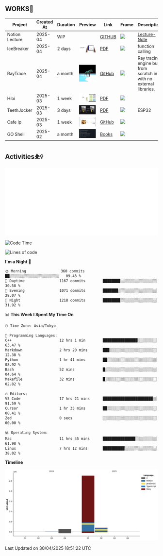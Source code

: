 ## WORKS🍋

| Project     | Created At | Duration | Preview                                                        | Link                                                                       | Frame                                                                                   | Description                                                            |
| ----------- | ---------- | -------- | -------------------------------------------------------------- | -------------------------------------------------------------------------- | --------------------------------------------------------------------------------------- | ---------------------------------------------------------------------- |
| Notion Lecture  | 2025-04    | WIP   |     | [GITHUB](https://github.com/QWERTOP18/HabitTracker-NotionDB)        | <img src="https://skillicons.dev/icons?i=notion,discord,githubactions" height="50px"> |  [Lecture-Note](https://knotty-sprite-6fb.notion.site/Notion-Lexture-1dfd2242f53b80f7af01dcedfcbf6580)                                                     |
| IceBreaker  | 2025-04    | 2 days   | <img src="./assets/IceBreaker.png" alt="Ice" width="100px">    | [PDF](https://github.com/QWERTOP18/SLIDES/blob/main/IceBreaker.pdf)        | <img src="https://skillicons.dev/icons?i=fastapi,mongodb,react,tailwind" height="50px"> | function calling                                                       |
| RayTrace    | 2025-04    | a month  | <img src="./assets/wolf.png" alt="RT" width="100px">           | [GitHub](https://github.com/QWERTOP18/MINIRT)                              | <img src="https://skillicons.dev/icons?i=c" height="50px">                              | Ray tracing engine built from scratch in C with no external libraries. |
| Hibi        | 2025-03    | 1 week   | <img src="./assets/Hibi.png" alt="Hibi" width="100px">         | [PDF](https://github.com/QWERTOP18/SLIDES/blob/main/Hibi.pdf)              | <img src="https://skillicons.dev/icons?i=rails,js,figma" height="50px">                 |                                                                        |
| TeethJocker | 2025-03    | 3 days   | <img src="./assets/TeethJocker.png" alt="Teeth" width="100px"> | [PDF](https://github.com/QWERTOP18/SLIDES/blob/main/TeethJocker.pdf)       | <img src="https://skillicons.dev/icons?i=c,nextjs" height="50px">                       | ESP32                                                                  |
| Cafe lp     | 2025-03    | 1 week   | <img src="./assets/cafe.png" alt="Cafe" width="100px">         | [GitHub](https://github.com/QWERTOP18s/RAILS_DEMO_CAFE_LP)                 | <img src="https://skillicons.dev/icons?i=scss,css,rails" height="50px">                 |
| GO Shell    | 2025-02    | a month  | <img src="./assets/go-shell.png" alt="go" width="100px">       | [Books](https://github.com/QWERTOP18/ZENN/tree/main/books/go-shell-202502) | <img src="https://skillicons.dev/icons?i=go,bash" height="50px">                        |                                                                        |

## Activities⛹️‍♀️

 <a href="https://monkeytype.com/profile/qwertop18">
   <img src="https://github.com/QWERTOP18/QWERTOP18/blob/monkeytype-readme/monkeytype-readme-lb-pb.svg" alt="My Monkeytype profile" />
 </a>

<!--START_SECTION:waka-->
![Code Time](http://img.shields.io/badge/Code%20Time-431%20hrs%2013%20mins-blue)

![Lines of code](https://img.shields.io/badge/From%20Hello%20World%20I%27ve%20Written-3.1%20million%20lines%20of%20code-blue)

**I'm a Night 🦉** 

```text
🌞 Morning                360 commits         ██░░░░░░░░░░░░░░░░░░░░░░░   09.43 % 
🌆 Daytime                1167 commits        ████████░░░░░░░░░░░░░░░░░   30.58 % 
🌃 Evening                1071 commits        ███████░░░░░░░░░░░░░░░░░░   28.07 % 
🌙 Night                  1218 commits        ████████░░░░░░░░░░░░░░░░░   31.92 % 
```


📊 **This Week I Spent My Time On** 

```text
🕑︎ Time Zone: Asia/Tokyo

💬 Programming Languages: 
C++                      12 hrs 1 min        ████████████████░░░░░░░░░   63.47 % 
Markdown                 2 hrs 20 mins       ███░░░░░░░░░░░░░░░░░░░░░░   12.38 % 
Python                   1 hr 41 mins        ██░░░░░░░░░░░░░░░░░░░░░░░   08.92 % 
Bash                     52 mins             █░░░░░░░░░░░░░░░░░░░░░░░░   04.64 % 
Makefile                 32 mins             █░░░░░░░░░░░░░░░░░░░░░░░░   02.82 % 

🔥 Editors: 
VS Code                  17 hrs 21 mins      ███████████████████████░░   91.59 % 
Cursor                   1 hr 35 mins        ██░░░░░░░░░░░░░░░░░░░░░░░   08.41 % 
Zed                      0 secs              ░░░░░░░░░░░░░░░░░░░░░░░░░   00.00 % 

💻 Operating System: 
Mac                      11 hrs 45 mins      ███████████████░░░░░░░░░░   61.98 % 
Linux                    7 hrs 12 mins       ██████████░░░░░░░░░░░░░░░   38.02 % 
```

**Timeline**

![Lines of Code chart](https://raw.githubusercontent.com/QWERTOP18/QWERTOP18/main/assets/bar_graph.png)


 Last Updated on 30/04/2025 18:51:22 UTC
<!--END_SECTION:waka-->
